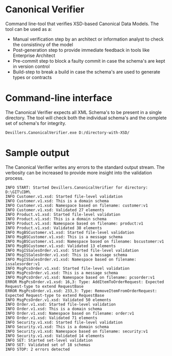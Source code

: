 # Canonical Verifier
Command line-tool that verifies XSD-based Canonical Data Models. The tool can be used as a:
* Manual verification step by an architect or information analyst to check the consistincy of the model
* Post-generation step to provide immediate feedback in tools like Enterprise Architect
* Pre-commit step to block a faulty commit in case the schema's are kept in version control
* Build-step to break a build in case the schema's are used to generate types or contracts

# Command-line interface
The Canonical Verifier expects all XML Schema's to be present in a single directory. The tool will check both the individual schema's and the complete set of schema's for integrity.
```
Devillers.CanonicalVerifier.exe D:/directory-with-XSD/
```

# Sample output
The Canonical Verifier writes any errors to the standard output stream. The verbosity can be increased to provide more insight into the validation process.
```
INFO START: Started Devillers.CanonicalVerifier for directory: D:\GIT\CDM\
INFO Customer.v1.xsd: Started file-level validation
INFO Customer.v1.xsd: This is a domain schema
INFO Customer.v1.xsd: Namespace based on filename: customer:v1
INFO Customer.v1.xsd: Validated 27 elements
INFO Product.v1.xsd: Started file-level validation
INFO Product.v1.xsd: This is a domain schema
INFO Product.v1.xsd: Namespace based on filename: product:v1
INFO Product.v1.xsd: Validated 38 elements
INFO MsgBSCustomer.v1.xsd: Started file-level validation
INFO MsgBSCustomer.v1.xsd: This is a message schema
INFO MsgBSCustomer.v1.xsd: Namespace based on filename: bscustomer:v1
INFO MsgBSCustomer.v1.xsd: Validated 13 elements
INFO MsgISSalesOrder.v1.xsd: Started file-level validation
INFO MsgISSalesOrder.v1.xsd: This is a message schema
INFO MsgISSalesOrder.v1.xsd: Namespace based on filename: issalesorder:v1
INFO MsgPcsOrder.v1.xsd: Started file-level validation
INFO MsgPcsOrder.v1.xsd: This is a message schema
INFO MsgPcsOrder.v1.xsd: Namespace based on filename: pcsorder:v1
ERROR MsgPcsOrder.v1.xsd: 16,3: Type: AddItemToOrderRequest: Expected Request-type to extend RequestBase
ERROR MsgPcsOrder.v1.xsd: 233,3: Type: RemoveItemFromOrderRequest: Expected Request-type to extend RequestBase
INFO MsgPcsOrder.v1.xsd: Validated 50 elements
INFO Order.v1.xsd: Started file-level validation
INFO Order.v1.xsd: This is a domain schema
INFO Order.v1.xsd: Namespace based on filename: order:v1
INFO Order.v1.xsd: Validated 71 elements
INFO Security.v1.xsd: Started file-level validation
INFO Security.v1.xsd: This is a domain schema
INFO Security.v1.xsd: Namespace based on filename: security:v1
INFO Security.v1.xsd: Validated 14 elements
INFO SET: Started set-level validation
INFO SET: Validated set of 18 schemas
INFO STOP: 2 errors detected
```
